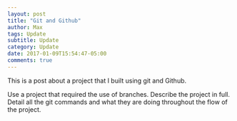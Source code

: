 ```yaml
---
layout: post
title: "Git and Github"
author: Max
tags: Update
subtitle: Update
category: Update
date: 2017-01-09T15:54:47-05:00
comments: true
---
```


This is a post about a project that I built using git and Github. 

Use a project that required the use of branches. Describe the project in full. Detail all the git commands and what they are doing throughout the flow of the project. 




